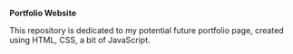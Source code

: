 **Portfolio Website**

This repository is dedicated to my potential future portfolio page, created using HTML, CSS, a bit of JavaScript.
